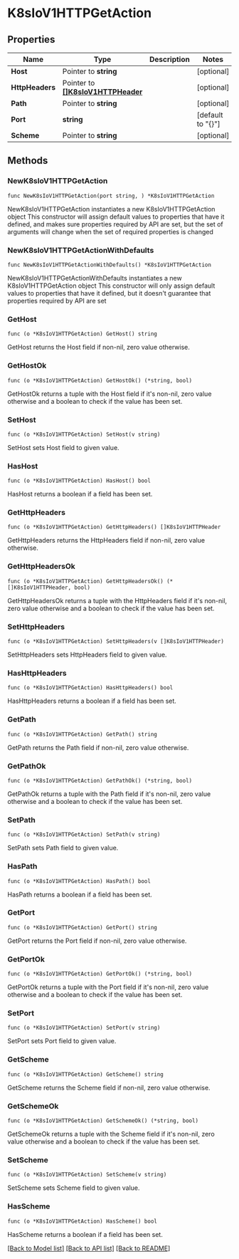 # K8sIoV1HTTPGetAction

## Properties

Name | Type | Description | Notes
------------ | ------------- | ------------- | -------------
**Host** | Pointer to **string** |  | [optional] 
**HttpHeaders** | Pointer to [**[]K8sIoV1HTTPHeader**](K8sIoV1HTTPHeader.md) |  | [optional] 
**Path** | Pointer to **string** |  | [optional] 
**Port** | **string** |  | [default to "{}"]
**Scheme** | Pointer to **string** |  | [optional] 

## Methods

### NewK8sIoV1HTTPGetAction

`func NewK8sIoV1HTTPGetAction(port string, ) *K8sIoV1HTTPGetAction`

NewK8sIoV1HTTPGetAction instantiates a new K8sIoV1HTTPGetAction object
This constructor will assign default values to properties that have it defined,
and makes sure properties required by API are set, but the set of arguments
will change when the set of required properties is changed

### NewK8sIoV1HTTPGetActionWithDefaults

`func NewK8sIoV1HTTPGetActionWithDefaults() *K8sIoV1HTTPGetAction`

NewK8sIoV1HTTPGetActionWithDefaults instantiates a new K8sIoV1HTTPGetAction object
This constructor will only assign default values to properties that have it defined,
but it doesn't guarantee that properties required by API are set

### GetHost

`func (o *K8sIoV1HTTPGetAction) GetHost() string`

GetHost returns the Host field if non-nil, zero value otherwise.

### GetHostOk

`func (o *K8sIoV1HTTPGetAction) GetHostOk() (*string, bool)`

GetHostOk returns a tuple with the Host field if it's non-nil, zero value otherwise
and a boolean to check if the value has been set.

### SetHost

`func (o *K8sIoV1HTTPGetAction) SetHost(v string)`

SetHost sets Host field to given value.

### HasHost

`func (o *K8sIoV1HTTPGetAction) HasHost() bool`

HasHost returns a boolean if a field has been set.

### GetHttpHeaders

`func (o *K8sIoV1HTTPGetAction) GetHttpHeaders() []K8sIoV1HTTPHeader`

GetHttpHeaders returns the HttpHeaders field if non-nil, zero value otherwise.

### GetHttpHeadersOk

`func (o *K8sIoV1HTTPGetAction) GetHttpHeadersOk() (*[]K8sIoV1HTTPHeader, bool)`

GetHttpHeadersOk returns a tuple with the HttpHeaders field if it's non-nil, zero value otherwise
and a boolean to check if the value has been set.

### SetHttpHeaders

`func (o *K8sIoV1HTTPGetAction) SetHttpHeaders(v []K8sIoV1HTTPHeader)`

SetHttpHeaders sets HttpHeaders field to given value.

### HasHttpHeaders

`func (o *K8sIoV1HTTPGetAction) HasHttpHeaders() bool`

HasHttpHeaders returns a boolean if a field has been set.

### GetPath

`func (o *K8sIoV1HTTPGetAction) GetPath() string`

GetPath returns the Path field if non-nil, zero value otherwise.

### GetPathOk

`func (o *K8sIoV1HTTPGetAction) GetPathOk() (*string, bool)`

GetPathOk returns a tuple with the Path field if it's non-nil, zero value otherwise
and a boolean to check if the value has been set.

### SetPath

`func (o *K8sIoV1HTTPGetAction) SetPath(v string)`

SetPath sets Path field to given value.

### HasPath

`func (o *K8sIoV1HTTPGetAction) HasPath() bool`

HasPath returns a boolean if a field has been set.

### GetPort

`func (o *K8sIoV1HTTPGetAction) GetPort() string`

GetPort returns the Port field if non-nil, zero value otherwise.

### GetPortOk

`func (o *K8sIoV1HTTPGetAction) GetPortOk() (*string, bool)`

GetPortOk returns a tuple with the Port field if it's non-nil, zero value otherwise
and a boolean to check if the value has been set.

### SetPort

`func (o *K8sIoV1HTTPGetAction) SetPort(v string)`

SetPort sets Port field to given value.


### GetScheme

`func (o *K8sIoV1HTTPGetAction) GetScheme() string`

GetScheme returns the Scheme field if non-nil, zero value otherwise.

### GetSchemeOk

`func (o *K8sIoV1HTTPGetAction) GetSchemeOk() (*string, bool)`

GetSchemeOk returns a tuple with the Scheme field if it's non-nil, zero value otherwise
and a boolean to check if the value has been set.

### SetScheme

`func (o *K8sIoV1HTTPGetAction) SetScheme(v string)`

SetScheme sets Scheme field to given value.

### HasScheme

`func (o *K8sIoV1HTTPGetAction) HasScheme() bool`

HasScheme returns a boolean if a field has been set.


[[Back to Model list]](../README.md#documentation-for-models) [[Back to API list]](../README.md#documentation-for-api-endpoints) [[Back to README]](../README.md)


